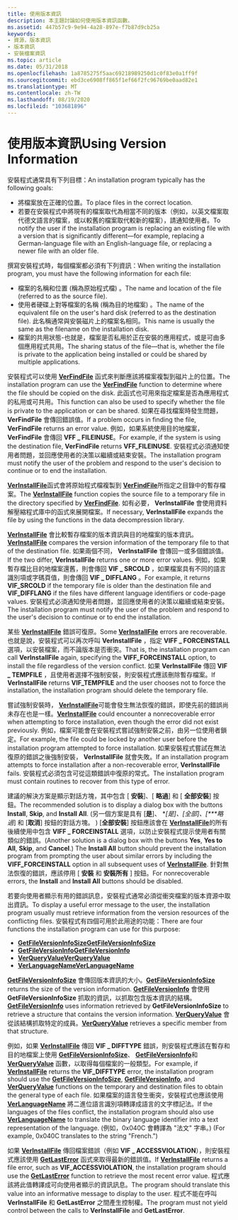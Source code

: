 ```yaml
---
title: 使用版本資訊
description: 本主題討論如何使用版本資訊函數。
ms.assetid: 447b57c9-9e94-4a28-897e-f7b87d9cb25a
keywords:
- 資源，版本資訊
- 版本資訊
- 安裝檔案資訊
ms.topic: article
ms.date: 05/31/2018
ms.openlocfilehash: 1a8785275f5aac69218989250d1c0f83e0a1ff9f
ms.sourcegitcommit: ebd3ce6908ff865f1ef66f2fc96769be0aad82e1
ms.translationtype: MT
ms.contentlocale: zh-TW
ms.lasthandoff: 08/19/2020
ms.locfileid: "103681896"
---
```

# <a name="using-version-information"></a><span data-ttu-id="4004a-106">使用版本資訊</span><span class="sxs-lookup"><span data-stu-id="4004a-106">Using Version Information</span></span>

<span data-ttu-id="4004a-107">安裝程式通常具有下列目標：</span><span class="sxs-lookup"><span data-stu-id="4004a-107">An installation program typically has the following goals:</span></span>

-   <span data-ttu-id="4004a-108">將檔案放在正確的位置。</span><span class="sxs-lookup"><span data-stu-id="4004a-108">To place files in the correct location.</span></span>
-   <span data-ttu-id="4004a-109">若要在安裝程式中將現有的檔案取代為相當不同的版本（例如，以英文檔案取代德文語言的檔案，或以較舊的檔案取代較新的檔案），請通知使用者。</span><span class="sxs-lookup"><span data-stu-id="4004a-109">To notify the user if the installation program is replacing an existing file with a version that is significantly different—for example, replacing a German-language file with an English-language file, or replacing a newer file with an older file.</span></span>

<span data-ttu-id="4004a-110">撰寫安裝程式時，每個檔案都必須有下列資訊：</span><span class="sxs-lookup"><span data-stu-id="4004a-110">When writing the installation program, you must have the following information for each file:</span></span>

-   <span data-ttu-id="4004a-111">檔案的名稱和位置 (稱為原始程式檔) 。</span><span class="sxs-lookup"><span data-stu-id="4004a-111">The name and location of the file (referred to as the source file).</span></span>
-   <span data-ttu-id="4004a-112">使用者硬碟上對等檔案的名稱 (稱為目的地檔案) 。</span><span class="sxs-lookup"><span data-stu-id="4004a-112">The name of the equivalent file on the user's hard disk (referred to as the destination file).</span></span> <span data-ttu-id="4004a-113">此名稱通常與安裝磁片上的檔案名相同。</span><span class="sxs-lookup"><span data-stu-id="4004a-113">This name is usually the same as the filename on the installation disk.</span></span>
-   <span data-ttu-id="4004a-114">檔案的共用狀態-也就是，檔案是否私用於正在安裝的應用程式，或是可由多個應用程式共用。</span><span class="sxs-lookup"><span data-stu-id="4004a-114">The sharing status of the file—that is, whether the file is private to the application being installed or could be shared by multiple applications.</span></span>

<span data-ttu-id="4004a-115">安裝程式可以使用 [**VerFindFile**](/windows/desktop/api/Winver/nf-winver-verfindfilea) 函式來判斷應該將檔案複製到磁片上的位置。</span><span class="sxs-lookup"><span data-stu-id="4004a-115">The installation program can use the [**VerFindFile**](/windows/desktop/api/Winver/nf-winver-verfindfilea) function to determine where the file should be copied on the disk.</span></span> <span data-ttu-id="4004a-116">此函式也可用來指定檔案是否為應用程式的私用或可共用。</span><span class="sxs-lookup"><span data-stu-id="4004a-116">This function can also be used to specify whether the file is private to the application or can be shared.</span></span> <span data-ttu-id="4004a-117">如果在尋找檔案時發生問題， **VerFindFile** 會傳回錯誤值。</span><span class="sxs-lookup"><span data-stu-id="4004a-117">If a problem occurs in finding the file, **VerFindFile** returns an error value.</span></span> <span data-ttu-id="4004a-118">例如，如果系統使用目的地檔案， **VerFindFile** 會傳回 **VFF \_ FILEINUSE**。</span><span class="sxs-lookup"><span data-stu-id="4004a-118">For example, if the system is using the destination file, **VerFindFile** returns **VFF\_FILEINUSE**.</span></span> <span data-ttu-id="4004a-119">安裝程式必須通知使用者問題，並回應使用者的決策以繼續或結束安裝。</span><span class="sxs-lookup"><span data-stu-id="4004a-119">The installation program must notify the user of the problem and respond to the user's decision to continue or to end the installation.</span></span>

<span data-ttu-id="4004a-120">[**VerInstallFile**](/windows/desktop/api/Winver/nf-winver-verinstallfilea)函式會將原始程式檔複製到 [**VerFindFile**](/windows/desktop/api/Winver/nf-winver-verfindfilea)所指定之目錄中的暫存檔案。</span><span class="sxs-lookup"><span data-stu-id="4004a-120">The [**VerInstallFile**](/windows/desktop/api/Winver/nf-winver-verinstallfilea) function copies the source file to a temporary file in the directory specified by [**VerFindFile**](/windows/desktop/api/Winver/nf-winver-verfindfilea).</span></span> <span data-ttu-id="4004a-121">如有必要， **VerInstallFile** 會使用資料解壓縮程式庫中的函式來展開檔案。</span><span class="sxs-lookup"><span data-stu-id="4004a-121">If necessary, **VerInstallFile** expands the file by using the functions in the data decompression library.</span></span>

<span data-ttu-id="4004a-122">[**VerInstallFile**](/windows/desktop/api/Winver/nf-winver-verinstallfilea) 會比較暫存檔案的版本資訊與目的地檔案的版本資訊。</span><span class="sxs-lookup"><span data-stu-id="4004a-122">[**VerInstallFile**](/windows/desktop/api/Winver/nf-winver-verinstallfilea) compares the version information of the temporary file to that of the destination file.</span></span> <span data-ttu-id="4004a-123">如果兩個不同， **VerInstallFile** 會傳回一或多個錯誤值。</span><span class="sxs-lookup"><span data-stu-id="4004a-123">If the two differ, **VerInstallFile** returns one or more error values.</span></span> <span data-ttu-id="4004a-124">例如，如果暫存檔比目的地檔案還舊，則會傳回 **VIF \_ SRCOLD** ，如果檔案具有不同的語言識別項或字碼頁值，則會傳回 **VIF \_ DIFFLANG** 。</span><span class="sxs-lookup"><span data-stu-id="4004a-124">For example, it returns **VIF\_SRCOLD** if the temporary file is older than the destination file and **VIF\_DIFFLANG** if the files have different language identifiers or code-page values.</span></span> <span data-ttu-id="4004a-125">安裝程式必須通知使用者問題，並回應使用者的決策以繼續或結束安裝。</span><span class="sxs-lookup"><span data-stu-id="4004a-125">The installation program must notify the user of the problem and respond to the user's decision to continue or to end the installation.</span></span>

<span data-ttu-id="4004a-126">某些 [**VerInstallFile**](/windows/desktop/api/Winver/nf-winver-verinstallfilea) 錯誤可復原。</span><span class="sxs-lookup"><span data-stu-id="4004a-126">Some [**VerInstallFile**](/windows/desktop/api/Winver/nf-winver-verinstallfilea) errors are recoverable.</span></span> <span data-ttu-id="4004a-127">也就是說，安裝程式可以再次呼叫 **VerInstallFile** ，指定 **VIFF \_ FORCEINSTALL** 選項，以安裝檔案，而不論版本是否衝突。</span><span class="sxs-lookup"><span data-stu-id="4004a-127">That is, the installation program can call **VerInstallFile** again, specifying the **VIFF\_FORCEINSTALL** option, to install the file regardless of the version conflict.</span></span> <span data-ttu-id="4004a-128">如果 **VerInstallFile** 傳回 **VIF \_ TEMPFILE** ，且使用者選擇不強制安裝，則安裝程式應該刪除暫存檔案。</span><span class="sxs-lookup"><span data-stu-id="4004a-128">If **VerInstallFile** returns **VIF\_TEMPFILE** and the user chooses not to force the installation, the installation program should delete the temporary file.</span></span>

<span data-ttu-id="4004a-129">嘗試強制安裝時， [**VerInstallFile**](/windows/desktop/api/Winver/nf-winver-verinstallfilea)可能會發生無法恢復的錯誤，即使先前的錯誤尚未存在也是一樣。</span><span class="sxs-lookup"><span data-stu-id="4004a-129">[**VerInstallFile**](/windows/desktop/api/Winver/nf-winver-verinstallfilea) could encounter a nonrecoverable error when attempting to force installation, even though the error did not exist previously.</span></span> <span data-ttu-id="4004a-130">例如，檔案可能會在安裝程式嘗試強制安裝之前，由另一位使用者鎖定。</span><span class="sxs-lookup"><span data-stu-id="4004a-130">For example, the file could be locked by another user before the installation program attempted to force installation.</span></span> <span data-ttu-id="4004a-131">如果安裝程式嘗試在無法復原的錯誤之後強制安裝， **VerInstallFile** 就會失敗。</span><span class="sxs-lookup"><span data-stu-id="4004a-131">If an installation program attempts to force installation after a non-recoverable error, **VerInstallFile** fails.</span></span> <span data-ttu-id="4004a-132">安裝程式必須包含可從這類錯誤中復原的常式。</span><span class="sxs-lookup"><span data-stu-id="4004a-132">The installation program must contain routines to recover from this type of error.</span></span>

<span data-ttu-id="4004a-133">建議的解決方案是顯示對話方塊，其中包含 [ **安裝**]、[ **略過**] 和 [ **全部安裝**] 按鈕。</span><span class="sxs-lookup"><span data-stu-id="4004a-133">The recommended solution is to display a dialog box with the buttons **Install**, **Skip**, and **Install All**.</span></span> <span data-ttu-id="4004a-134"> (另一個方案是具有 [**是**]、 **[是]、[全部]、\[\*\*\**略過**] 和 [**取消**] 按鈕的對話方塊。 ) [**全部安裝**] 按鈕應該會在 [**VerInstallFile**](/windows/desktop/api/Winver/nf-winver-verinstallfilea)的所有後續使用中包含 **VIFF \_ FORCEINSTALL** 選項，以防止安裝程式提示使用者有關類似的錯誤。</span><span class="sxs-lookup"><span data-stu-id="4004a-134">(Another solution is a dialog box with the buttons **Yes**, **Yes to All**, **Skip**, and **Cancel**.) The **Install All** button should prevent the installation program from prompting the user about similar errors by including the **VIFF\_FORCEINSTALL** option in all subsequent uses of [**VerInstallFile**](/windows/desktop/api/Winver/nf-winver-verinstallfilea).</span></span> <span data-ttu-id="4004a-135">針對無法恢復的錯誤，應該停用 [ **安裝** 和 **安裝所有** ] 按鈕。</span><span class="sxs-lookup"><span data-stu-id="4004a-135">For nonrecoverable errors, the **Install** and **Install All** buttons should be disabled.</span></span>

<span data-ttu-id="4004a-136">若要向使用者顯示有用的錯誤訊息，安裝程式通常必須從衝突檔案的版本資源中取出資訊。</span><span class="sxs-lookup"><span data-stu-id="4004a-136">To display a useful error message to the user, the installation program usually must retrieve information from the version resources of the conflicting files.</span></span> <span data-ttu-id="4004a-137">安裝程式有四個可用於此用途的功能：</span><span class="sxs-lookup"><span data-stu-id="4004a-137">There are four functions the installation program can use for this purpose:</span></span>

-   [<span data-ttu-id="4004a-138">**GetFileVersionInfoSize**</span><span class="sxs-lookup"><span data-stu-id="4004a-138">**GetFileVersionInfoSize**</span></span>](/windows/desktop/api/Winver/nf-winver-getfileversioninfosizea)
-   [<span data-ttu-id="4004a-139">**GetFileVersionInfo**</span><span class="sxs-lookup"><span data-stu-id="4004a-139">**GetFileVersionInfo**</span></span>](/windows/desktop/api/Winver/nf-winver-getfileversioninfoa)
-   [<span data-ttu-id="4004a-140">**VerQueryValue**</span><span class="sxs-lookup"><span data-stu-id="4004a-140">**VerQueryValue**</span></span>](/windows/desktop/api/Winver/nf-winver-verqueryvaluea)
-   [<span data-ttu-id="4004a-141">**VerLanguageName**</span><span class="sxs-lookup"><span data-stu-id="4004a-141">**VerLanguageName**</span></span>](/windows/desktop/api/Winver/nf-winver-verlanguagenamea)

<span data-ttu-id="4004a-142">[**GetFileVersionInfoSize**](/windows/desktop/api/Winver/nf-winver-getfileversioninfosizea) 會傳回版本資訊的大小。</span><span class="sxs-lookup"><span data-stu-id="4004a-142">[**GetFileVersionInfoSize**](/windows/desktop/api/Winver/nf-winver-getfileversioninfosizea) returns the size of the version information.</span></span> <span data-ttu-id="4004a-143">[**GetFileVersionInfo**](/windows/desktop/api/Winver/nf-winver-getfileversioninfoa) 會使用 **GetFileVersionInfoSize** 抓取的資訊，以抓取包含版本資訊的結構。</span><span class="sxs-lookup"><span data-stu-id="4004a-143">[**GetFileVersionInfo**](/windows/desktop/api/Winver/nf-winver-getfileversioninfoa) uses information retrieved by **GetFileVersionInfoSize** to retrieve a structure that contains the version information.</span></span> <span data-ttu-id="4004a-144">[**VerQueryValue**](/windows/desktop/api/Winver/nf-winver-verqueryvaluea) 會從該結構抓取特定的成員。</span><span class="sxs-lookup"><span data-stu-id="4004a-144">[**VerQueryValue**](/windows/desktop/api/Winver/nf-winver-verqueryvaluea) retrieves a specific member from that structure.</span></span>

<span data-ttu-id="4004a-145">例如，如果 [**VerInstallFile**](/windows/desktop/api/Winver/nf-winver-verinstallfilea) 傳回 **VIF \_ DIFFTYPE** 錯誤，則安裝程式應該在暫存和目的地檔案上使用 [**GetFileVersionInfoSize**](/windows/desktop/api/Winver/nf-winver-getfileversioninfosizea)、 [**GetFileVersionInfo**](/windows/desktop/api/Winver/nf-winver-getfileversioninfoa)和 [**VerQueryValue**](/windows/desktop/api/Winver/nf-winver-verqueryvaluea) 函數，以取得每個檔案的一般類型。</span><span class="sxs-lookup"><span data-stu-id="4004a-145">For example, if [**VerInstallFile**](/windows/desktop/api/Winver/nf-winver-verinstallfilea) returns the **VIF\_DIFFTYPE** error, the installation program should use the [**GetFileVersionInfoSize**](/windows/desktop/api/Winver/nf-winver-getfileversioninfosizea), [**GetFileVersionInfo**](/windows/desktop/api/Winver/nf-winver-getfileversioninfoa), and [**VerQueryValue**](/windows/desktop/api/Winver/nf-winver-verqueryvaluea) functions on the temporary and destination files to obtain the general type of each file.</span></span> <span data-ttu-id="4004a-146">如果檔案的語言發生衝突，安裝程式也應該使用 [**VerLanguageName**](/windows/desktop/api/Winver/nf-winver-verlanguagenamea) 將二進位語言識別項轉譯成語言的文字標記法。</span><span class="sxs-lookup"><span data-stu-id="4004a-146">If the languages of the files conflict, the installation program should also use [**VerLanguageName**](/windows/desktop/api/Winver/nf-winver-verlanguagenamea) to translate the binary language identifier into a text representation of the language.</span></span> <span data-ttu-id="4004a-147"> (例如，0x040C 會轉譯為 "法文" 字串。) </span><span class="sxs-lookup"><span data-stu-id="4004a-147">(For example, 0x040C translates to the string "French.")</span></span>

<span data-ttu-id="4004a-148">如果 [**VerInstallFile**](/windows/desktop/api/Winver/nf-winver-verinstallfilea) 傳回檔案錯誤（例如 **VIF \_ ACCESSVIOLATION**），則安裝程式應該使用 [**GetLastError**](/windows/desktop/api/errhandlingapi/nf-errhandlingapi-getlasterror) 函式來取得最新的錯誤值。</span><span class="sxs-lookup"><span data-stu-id="4004a-148">If [**VerInstallFile**](/windows/desktop/api/Winver/nf-winver-verinstallfilea) returns a file error, such as **VIF\_ACCESSVIOLATION**, the installation program should use the [**GetLastError**](/windows/desktop/api/errhandlingapi/nf-errhandlingapi-getlasterror) function to retrieve the most recent error value.</span></span> <span data-ttu-id="4004a-149">程式應該將此值轉譯成可向使用者顯示的資訊訊息。</span><span class="sxs-lookup"><span data-stu-id="4004a-149">The program should translate this value into an informative message to display to the user.</span></span> <span data-ttu-id="4004a-150">程式不能在呼叫 **VerInstallFile** 和 **GetLastError** 之間產生控制權。</span><span class="sxs-lookup"><span data-stu-id="4004a-150">The program must not yield control between the calls to **VerInstallFile** and **GetLastError**.</span></span>

 

 